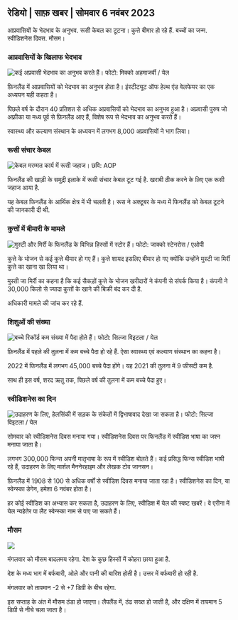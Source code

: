 ## रेडियो \| साफ़ खबर \| सोमवार 6 नवंबर 2023

आप्रवासियों के भेदभाव के अनुभव. रूसी केबल का टूटना। कुत्ते बीमार हो रहे हैं. बच्चों का जन्म. स्वीडिशनेस दिवस. मौसम।

### आप्रवासियों के खिलाफ भेदभाव

![कई अप्रवासी भेदभाव का अनुभव करते हैं। फोटो: मिक्को अहमाजर्वी / येल](https://images.cdn.yle.fi/image/upload/c_crop,h_2485,w_4419,x_0,y_114/ar_1.7777777777777777,c_fill,g_faces,h_675,w_1200/dpr_1.0/q_auto:eco/f_auto/fl_losy/v1698074800/39-115894164df61298ec3e)

फ़िनलैंड में आप्रवासियों को भेदभाव का अनुभव होता है। इंस्टीट्यूट ऑफ हेल्थ एंड वेलफेयर का एक अध्ययन यही कहता है।

पिछले वर्ष के दौरान 40 प्रतिशत से अधिक अप्रवासियों को भेदभाव का अनुभव हुआ है। अप्रवासी पुरुष जो अफ़्रीका या मध्य पूर्व से फ़िनलैंड आए हैं, विशेष रूप से भेदभाव का अनुभव करते हैं।

स्वास्थ्य और कल्याण संस्थान के अध्ययन में लगभग 8,000 अप्रवासियों ने भाग लिया।

### रूसी संचार केबल

![केबल मरम्मत कार्य में रूसी जहाज। छवि: AOP](https://images.cdn.yle.fi/image/upload/c_crop,h_3283,w_5838,x_0,y_380/ar_1.7777777777777777,c_fill,g_faces,h_675,w_1200/dpr_1.0/q_auto:eco/f_auto/fl_losy/v1699268142/39-11962776548c5acae94c)

फिनलैंड की खाड़ी के समुद्री इलाके में रूसी संचार केबल टूट गई है. खराबी ठीक करने के लिए एक रूसी जहाज आया है.

यह केबल फिनलैंड के आर्थिक क्षेत्र में भी चलती है। रूस ने अक्टूबर के मध्य में फिनलैंड को केबल टूटने की जानकारी दी थी.

### कुत्तों में बीमारी के मामले

![मुस्टी और मिर्री के फिनलैंड के विभिन्न हिस्सों में स्टोर हैं। फोटो: जाक्को स्टेनरोस / एओपी](https://images.cdn.yle.fi/image/upload/c_crop,h_2746,w_4883,x_0,y_452/ar_1.777777777777777,c_fill,g_faces,h_675,w_1200/dpr_1.0/q_auto:eco/f_auto/fl_losy/v1699194714/39-11960056547a6fe024cd)

कुत्ते के भोजन से कई कुत्ते बीमार हो गए हैं। कुत्ते शायद इसलिए बीमार हो गए क्योंकि उन्होंने मुस्टी जा मिर्री कुत्ते का खाना खा लिया था।

मुस्ती जा मिर्री का कहना है कि कई सैकड़ों कुत्ते के भोजन खरीदारों ने कंपनी से संपर्क किया है। कंपनी ने 30,000 किलो से ज्यादा कुत्तों के खाने की बिक्री बंद कर दी है.

अधिकारी मामले की जांच कर रहे हैं.

### शिशुओं की संख्या

![बच्चे रिकॉर्ड कम संख्या में पैदा होते हैं। फोटो: सिल्जा विइटला / येल](https://images.cdn.yle.fi/image/upload/c_crop,h_2812,w_5000,x_0,y_233/ar_1.7777777777777777,c_fill,g_faces,h_675,w_1200/dpr_1.0/q_auto:eco/f_auto/fl_losy/v1697805617/39-1189261653274b0907f5)

फ़िनलैंड में पहले की तुलना में कम बच्चे पैदा हो रहे हैं. ऐसा स्वास्थ्य एवं कल्याण संस्थान का कहना है।

2022 में फिनलैंड में लगभग 45,000 बच्चे पैदा होंगे। यह 2021 की तुलना में 9 फीसदी कम है.

साथ ही इस वर्ष, शरद ऋतु तक, पिछले वर्ष की तुलना में कम बच्चे पैदा हुए।

### स्वीडिशनेस का दिन

![उदाहरण के लिए, हेलसिंकी में सड़क के संकेतों में द्विभाषावाद देखा जा सकता है। फोटो: सिल्जा विइटला / येल](https://images.cdn.yle.fi/image/upload/c_crop,h_2813,w_5000,x_0,y_0/ar_1.7777777777777777,c_fill,g_faces,h_675,w_1200/dpr_1.0/q_auto:eco/f_auto/fl_losy/v1615970514/39-7850546051bda715b05)

सोमवार को स्वीडिशनेस दिवस मनाया गया। स्वीडिशनेस दिवस पर फिनलैंड में स्वीडिश भाषा का जश्न मनाया जाता है।

लगभग 300,000 फिन्स अपनी मातृभाषा के रूप में स्वीडिश बोलते हैं। कई प्रसिद्ध फिन्स स्वीडिश भाषी रहे हैं, उदाहरण के लिए मार्शल मैननेरहाइम और लेखक टोव जानसन।

फ़िनलैंड में 1908 से 100 से अधिक वर्षों से स्वीडिश दिवस मनाया जाता रहा है। स्वीडिशनेस का दिन, या स्वेन्स्का डेगेन, हमेशा 6 नवंबर होता है।

हर कोई स्वीडिश का अभ्यास कर सकता है, उदाहरण के लिए, स्वीडिश में येल की स्पष्ट खबरें। वे एरीना में येल न्यहेतेर पा लैट स्वेन्स्का नाम से पाए जा सकते हैं।

### मौसम

![](https://images.cdn.yle.fi/image/upload/c_crop,h_1080,w_1919,x_0,y_0/ar_1.777777777777777,c_fill,g_faces,h_675,w_1200/dpr_1.0/q_auto:eco/f_auto/fl_losy/v1699290254/39-119671665491c7602c1a)

मंगलवार को मौसम बादलमय रहेगा. देश के कुछ हिस्सों में कोहरा छाया हुआ है.

देश के मध्य भाग में बर्फबारी, ओले और पानी की बारिश होती है। उत्तर में बर्फबारी हो रही है.

मंगलवार को तापमान -2 से +7 डिग्री के बीच रहेगा.

इस सप्ताह के अंत में मौसम ठंडा हो जाएगा। लैपलैंड में, ठंढ सख्त हो जाती है, और दक्षिण में तापमान 5 डिग्री से नीचे चला जाता है।